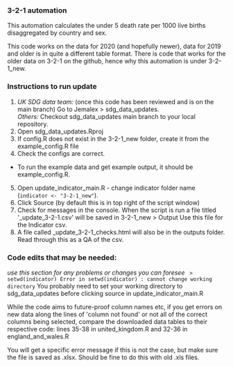 ### 3-2-1 automation
  
This automation calculates the under 5 death rate per 1000 live births disaggregated by country and sex.

This code works on the data for 2020 (and hopefully newer), data for 2019 and older is in quite a different table format. There is code that works for the older data on 3-2-1 on the github, hence why this automation is under 3-2-1_new.

### Instructions to run update ###
1. *UK SDG data team:* (once this code has been reviewed and is on the main branch) Go to Jemalex > sdg_data_updates.    
   *Others:* Checkout sdg_data_updates main branch to your local repository.     
2. Open sdg_data_updates.Rproj
3. If config.R does not exist in the 3-2-1_new folder, create it from the example_config.R file  
4. Check the configs are correct.
  - To run the example data and get example output, it should be example_config.R.   
5. Open update_indicator_main.R - change indicator folder name (`indicator <- "3-2-1_new"`).
6. Click Source (by default this is in top right of the script window)  
7. Check for messages in the console. When the script is run a file titled '<date>_update_3-2-1.csv' will be saved in 3-2-1_new > Output 
   Use this file for the Indicator csv.  
8. A file called <date>_update_3-2-1_checks.html will also be in the outputs folder. Read through this as a QA of the csv.  

### Code edits that may be needed: ###  
*use this section for any problems or changes you can foresee*
` > setwd(indicator)
Error in setwd(indicator) : cannot change working directory`
You probably need to set your working directory to sdg_data_updates before clicking source in update_indicator_main.R

While the code aims to future-proof column names etc, if you get errors on new data along the lines of 'column not found' or not all of the correct columns being selected, compare the downloaded data tables to their respective code: lines 35-38 in united_kingdom.R and 32-36 in england_and_wales.R

You will get a specific error message if this is not the case, but make sure the file is saved as .xlsx. Should be fine to do this with old .xls files.